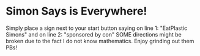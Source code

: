 # Simon Says is Everywhere!

Simply place a sign next to your start button saying on line 1: "EatPlastic Simons" and on line 2: "sponsored by con"
SOME directions might be broken due to the fact I do not know mathematics.
Enjoy grinding out them PBs!